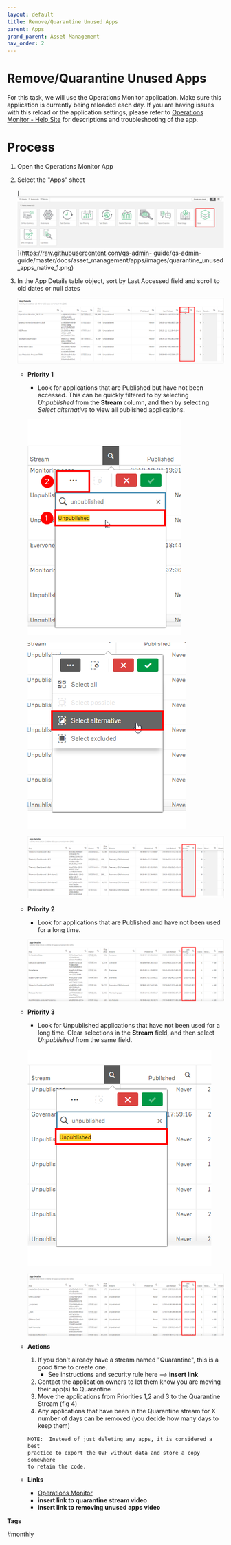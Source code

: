 ```yaml
---
layout: default
title: Remove/Quarantine Unused Apps
parent: Apps
grand_parent: Asset Management
nav_order: 2
---
```


# Remove/Quarantine Unused Apps

For this task, we will use the Operations Monitor application.   Make sure this application is currently being reloaded each day. If you are having issues with this reload or the application settings, please refer to [Operations Monitor - Help Site](https://help.qlik.com/en-US/sense-admin/Subsystems/DeployAdministerQSE/Content/Sense_DeployAdminister/QSEoW/Administer_QSEoW/Monitoring_QSEoW/Operations-monitor-app.htm) for descriptions and troubleshooting of the app.			

# Process
1. Open the Operations Monitor App
2. Select the "Apps" sheet

	[![quarantine_unused_apps_native_1.png](images/quarantine_unused_apps_native_1.png)](https://raw.githubusercontent.com/qs-admin-	guide/qs-admin-guide/master/docs/asset_management/apps/images/quarantine_unused_apps_native_1.png)

3. In the App Details table object, sort by Last Accessed field and scroll to old dates or null dates 

	  [![quarantine_unused_apps_native_7.png](images/quarantine_unused_apps_native_7.png)](https://raw.githubusercontent.com/qs-admin-guide/qs-admin-guide/master/docs/asset_management/apps/images/quarantine_unused_apps_native_7.png)

    - **Priority 1**
        - Look for applications that are Published but have not been accessed. This can be quickly filtered to by selecting _Unpublished_ from the **Stream** column, and then by selecting _Select alternative_ to view all published applications.
	  
	  [![quarantine_unused_apps_native_2.png](images/quarantine_unused_apps_native_2.png)](https://raw.githubusercontent.com/qs-admin-guide/qs-admin-guide/master/docs/asset_management/apps/images/quarantine_unused_apps_native_2.png)
	  
	  [![quarantine_unused_apps_native_3.png](images/quarantine_unused_apps_native_3.png)](https://raw.githubusercontent.com/qs-admin-guide/qs-admin-guide/master/docs/asset_management/apps/images/quarantine_unused_apps_native_3.png)
	  
	  [![quarantine_unused_apps_native_8.png](images/quarantine_unused_apps_native_8.png)](https://raw.githubusercontent.com/qs-admin-guide/qs-admin-guide/master/docs/asset_management/apps/images/quarantine_unused_apps_native_8.png)
	  
    - **Priority 2**
        - Look for applications that are Published and have not been used for a long time.
          
	  [![quarantine_unused_apps_native_4.png](images/quarantine_unused_apps_native_4.png)](https://raw.githubusercontent.com/qs-admin-guide/qs-admin-guide/master/docs/asset_management/apps/images/quarantine_unused_apps_native_4.png)
	  
    - **Priority 3**	
        - Look for Unpublished applications that have not been used for a long time. Clear selections in the **Stream** field, and then select _Unpublished_ from the same field.
          
	  [![quarantine_unused_apps_native_5.png](images/quarantine_unused_apps_native_5.png)](https://raw.githubusercontent.com/qs-admin-guide/qs-admin-guide/master/docs/asset_management/apps/images/quarantine_unused_apps_native_5.png)
	  
	  [![quarantine_unused_apps_native_6.png](images/quarantine_unused_apps_native_6.png)](https://raw.githubusercontent.com/qs-admin-guide/qs-admin-guide/master/docs/asset_management/apps/images/quarantine_unused_apps_native_6.png)
		
    - **Actions**
    	
        1. If you don't already have a stream named "Quarantine", this is a good time to create one. 
            - See instructions and security rule here --> **insert link**
        2. Contact the application owners to let them know you are moving their app(s) to Quarantine	
	    3. Move the applications from Priorities 1,2 and 3 to the Quarantine Stream (fig 4)	
	    4. Any applications that have been in the Quarantine stream for X number of days can be removed (you decide how many days to keep them)
	    
	   ```
	   NOTE:  Instead of just deleting any apps, it is considered a best 
	   practice to export the QVF without data and store a copy somewhere 
	   to retain the code.
	   ```
	   
    - **Links**
        - [Operations Monitor](https://help.qlik.com/en-US/sense-admin/Subsystems/DeployAdministerQSE/Content/Sense_DeployAdminister/QSEoW/Administer_QSEoW/Monitoring_QSEoW/Operations-monitor-app.htm)
        - **insert link to quarantine stream video**
        - **insert link to removing unused apps video**

  **Tags**
  
  #monthly
